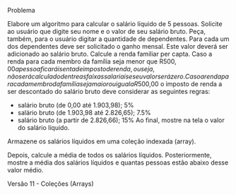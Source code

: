 Problema

Elabore um algoritmo para calcular o salário líquido de 5 pessoas.
Solicite ao usuário que digite seu nome e o valor de seu salário bruto.
Peça, também, para o usuário digitar a quantidade de dependentes.
Para cada um dos dependentes deve ser solicitado o ganho mensal. Este valor deverá ser adicionado ao salário bruto.
Calcule a renda familiar per capta.
Caso a renda para cada membro da família seja menor que R$500,00 a pessoa ficará isenta de imposto de renda, ou seja, não será calculado dentre as faixas salariais e seu valor será zero.
Caso a renda para cada membro da família seja maior ou igual a R$500,00 o imposto de renda a ser descontado do salário bruto deve considerar as seguintes regras:
* salário bruto (de 0,00 até 1.903,98); 5%
* salário bruto (de 1.903,98 até 2.826,65); 7.5%
* salário bruto (a partir de 2.826,66); 15%
Ao final, mostre na tela o valor do salário líquido.

Armazene os salários líquidos em uma coleção indexada (array).

Depois, calcule a média de todos os salários líquidos.
Posteriormente, mostre a média dos salários líquidos e quantas pessoas estão abaixo desse valor médio.

Versão 11 - Coleções (Arrays)